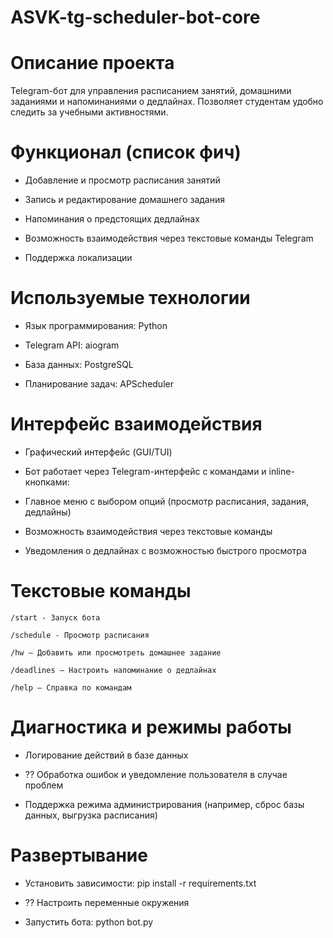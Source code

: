 # ASVK-tg-scheduler-bot-core

# Описание проекта

Telegram-бот для управления расписанием занятий, домашними заданиями и напоминаниями о дедлайнах. Позволяет студентам удобно следить за учебными активностями.

# Функционал (список фич)

* Добавление и просмотр расписания занятий

* Запись и редактирование домашнего задания

* Напоминания о предстоящих дедлайнах

* Возможность взаимодействия через текстовые команды Telegram

* Поддержка локализации

# Используемые технологии

* Язык программирования: Python

* Telegram API: aiogram

* База данных: PostgreSQL

* Планирование задач: APScheduler

# Интерфейс взаимодействия

* Графический интерфейс (GUI/TUI)

* Бот работает через Telegram-интерфейс с командами и inline-кнопками:

* Главное меню с выбором опций (просмотр расписания, задания, дедлайны)

* Возможность взаимодействия через текстовые команды

* Уведомления о дедлайнах с возможностью быстрого просмотра

# Текстовые команды
```
/start - Запуск бота
```
```
/schedule - Просмотр расписания
```
```
/hw – Добавить или просмотреть домашнее задание
```
```
/deadlines – Настроить напоминание о дедлайнах
```
```
/help – Справка по командам
```

# Диагностика и режимы работы

* Логирование действий в базе данных

* ?? Обработка ошибок и уведомление пользователя в случае проблем

* Поддержка режима администрирования (например, сброс базы данных, выгрузка расписания)

# Развертывание

* Установить зависимости: pip install -r requirements.txt

* ?? Настроить переменные окружения

* Запустить бота: python bot.py
